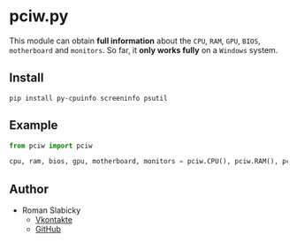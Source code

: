 # pciw.py
This module can obtain __full information__ about the `CPU`, `RAM`, `GPU`, `BIOS`, `motherboard` and `monitors`.
So far, it __only works fully__ on a `Windows` system.
## Install
```
pip install py-cpuinfo screeninfo psutil
```
## Example
```python
from pciw import pciw

cpu, ram, bios, gpu, motherboard, monitors = pciw.CPU(), pciw.RAM(), pciw.BIOS(), pciw.GPU(), pciw.Motherboard(), pciw.Monitors()
```
## Author
- Roman Slabicky
    - [Vkontakte](https://vk.com/romanin2)
    - [GitHub](https://github.com/romanin-rf)